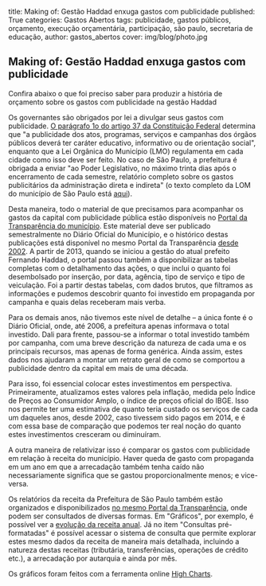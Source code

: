 title: Making of: Gestão Haddad enxuga gastos com publicidade
published: True
categories: Gastos Abertos
tags: publicidade, gastos públicos, orçamento, execução orçamentária, participação, são paulo, secretaria de educação, 
author: gastos_abertos
cover: img/blog/photo.jpg

## Making of: Gestão Haddad enxuga gastos com publicidade
Confira abaixo o que foi preciso saber para produzir a história de orçamento sobre os gastos com publicidade na gestão Haddad

Os governantes são obrigados por lei a divulgar seus gastos com publicidade. <a href="http://www.planalto.gov.br/ccivil_03/constituicao/ConstituicaoCompilado.htm" target="_blank">O parágrafo 1o do artigo 37 da Constituição Federal</a> determina que "a publicidade dos atos, programas, serviços e campanhas dos órgãos públicos deverá ter caráter educativo, informativo ou de orientação social", enquanto que a Lei Orgânica do Município (LMO) regulamenta em cada cidade como isso deve ser feito. No caso de São Paulo, a prefeitura é obrigada a enviar "ao Poder Legislativo, no máximo trinta dias após o encerramento de cada semestre, relatório completo sobre os gastos publicitários da administração direta e indireta" (o texto completo da LOM do município de São Paulo está <a href="http://www.prefeitura.sp.gov.br/cidade/secretarias/upload/educacao/cme/LOM.pdf" target="_blank">aqui</a>).

Desta maneira, todo o material de que precisamos para acompanhar os gastos da capital com publicidade pública estão disponíveis no <a href="http://transparencia.prefeitura.sp.gov.br/administracao/Paginas/Investimentos-em-Publicidade.aspx" target="_blank">Portal da Transparência do município</a>. Este material deve ser publicado semestralmente no Diário Oficial do Município, e o histórico destas publicações está disponível no mesmo Portal da Transparência <a href="http://transparencia.prefeitura.sp.gov.br/administracao/Paginas/Investimentos-publicados-DO.aspx" target="_blank">desde 2002</a>. A partir de 2013, quando se iniciou a gestão do atual prefeito Fernando Haddad, o portal passou também a disponibilizar as tabelas completas com o detalhamento das ações, o que inclui o quanto foi desembolsado por inserção, por data, agência, tipo de serviço e tipo de veiculação. Foi a partir destas tabelas, com dados brutos, que filtramos as informações e pudemos descobrir quanto foi investido em propaganda por campanha e quais delas receberam mais verba.

Para os demais anos, não tivemos este nível de detalhe – a única fonte é o Diário Oficial, onde, até 2006, a prefeitura apenas informava o total investido. Dali para frente, passou-se a informar o total investido também por campanha, com uma breve descrição da natureza de cada uma e os principais recursos, mas apenas de forma genérica. Ainda assim, estes dados nos ajudaram a montar um retrato geral de como se comportou a publicidade dentro da capital em mais de uma década.

Para isso, foi essencial colocar estes investimentos em perspectiva. Primeiramente, atualizamos estes valores pela inflação, medida pelo Índice de Preços ao Consumidor Amplo, o índice de preços oficial do IBGE. Isso nos permite ter uma estimativa de quanto teria custado os serviços de cada um daqueles anos, desde 2002, caso tivessem sido pagos em 2014, e é com essa base de comparação que podemos ter real noção do quanto estes investimentos cresceram ou diminuíram.

A outra maneira de relativizar isso é comparar os gastos com publicidade em relação à receita do município. Haver queda de gasto com propaganda em um ano em que a arrecadação também tenha caído não necessariamente significa que se gastou proporcionalmente menos; e vice-versa.

Os relatórios da receita da Prefeitura de São Paulo também estão organizados e disponibilizados <a href="http://transparencia.prefeitura.sp.gov.br/contas/receitas/Paginas/default.aspx" target="_blank">no mesmo Portal da Transparência</a>, onde podem ser consultados de diversas formas. Em "Gráficos", por exemplo, é possível ver a <a href="http://rsv.prefeitura.sp.gov.br/default.aspx?rsview=Graf05EvolucaoReceita&Prj=SF8426" target="_blank">evolução da receita anual</a>. Já no item "Consultas pré-formatadas" é possível acessar o sistema de consulta que permite explorar estes mesmo dados da receita de maneira mais detalhada, incluindo a natureza destas receitas (tributária, transferências, operações de crédito etc.), a arrecadação por autarquia e ainda por mês.

Os gráficos foram feitos com a ferramenta online <a href="https://cloud.highcharts.com/" target="_blank">High Charts</a>.
